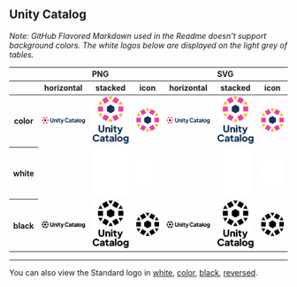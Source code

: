 ## Unity Catalog

*Note: GitHub Flavored Markdown used in the Readme doesn't support background colors. The white logos below are displayed on the light grey of tables.*

<table class="logos-table">
	<thead>
		<tr>
			<th></th>
			<th colspan="3">PNG</th>
			<th colspan="3">SVG</th>
		</tr>
		<tr>
			<th></th>
			<th>horizontal</th>
			<th>stacked</th>
			<th>icon</th>
			<th>horizontal</th>
			<th>stacked</th>
			<th>icon</th>
		</tr>
	</thead>	
    <tbody>
		<tr>
			<th>color</th>
			<td><a href="horizontal/color/PNG/uc_horizontal_color.png" download><img src="horizontal/color/PNG/uc_horizontal_color.png" width="200"></a></td>
			<td><a href="stacked/color/PNG/uc_stacked_color.png" download><img src="stacked/color/PNG/uc_stacked_color.png" width="200"></a></td>
			<td><a href="icon/color/PNG/uc_icon_color.png" download><img src="icon/color/PNG/uc_icon_color.png" width="200"></a></td>
			<td><a href="horizontal/color/SVG/uc_horizontal_color.svg" download><img src="horizontal/color/SVG/uc_horizontal_color.svg" width="200"></a></td>
			<td><a href="stacked/color/SVG/uc_stacked_color.svg" download><img src="stacked/color/SVG/uc_stacked_color.svg" width="200"></a></td>
			<td><a href="icon/color/SVG/uc_icon_color.svg" download><img src="icon/color/SVG/uc_icon_color.svg" width="200"></a></td>
		</tr>
		<tr>
			<th>white</th>
			<td><a href="horizontal/white/PNG/uc_horizontal_white.png" download><img src="horizontal/white/PNG/uc_horizontal_white.png" width="200"></a></td>
			<td><a href="stacked/white/PNG/uc_stacked_white.png" download><img src="stacked/white/PNG/uc_stacked_white.png" width="200"></a></td>
			<td><a href="icon/white/PNG/uc_icon_white.png" download><img src="icon/white/PNG/uc_icon_white.png" width="200"></a></td>
			<td><a href="horizontal/white/SVG/uc_horizontal_white.svg" download><img src="horizontal/white/SVG/uc_horizontal_white.svg" width="200"></a></td>
			<td><a href="stacked/white/SVG/uc_stacked_white.svg" download><img src="stacked/white/SVG/uc_stacked_white.svg" width="200"></a></td>
			<td><a href="icon/white/SVG/uc_icon_white.svg" download><img src="icon/white/SVG/uc_icon_white.svg" width="200"></a></td>
		</tr>
		<tr>
			<th>black</th>
			<td><a href="horizontal/black/PNG/uc_horizontal_black.png" download><img src="horizontal/black/PNG/uc_horizontal_black.png" width="200"></a></td>
			<td><a href="stacked/black/PNG/uc_stacked_black.png" download><img src="stacked/black/PNG/uc_stacked_black.png" width="200"></a></td>
			<td><a href="icon/black/PNG/uc_icon_black.png" download><img src="icon/black/PNG/uc_icon_black.png" width="200"></a></td>
			<td><a href="horizontal/black/SVG/uc_horizontal_black.svg" download><img src="horizontal/black/SVG/uc_horizontal_black.svg" width="200"></a></td>
			<td><a href="stacked/black/SVG/uc_stacked_black.svg" download><img src="stacked/black/SVG/uc_stacked_black.svg" width="200"></a></td>
			<td><a href="icon/black/SVG/uc_icon_blacksvg" download><img src="icon/black/SVG/uc_icon_black.svg" width="200"></a></td>
		</tr>
	</tbody>	
</table>

<hr>

You can also view the Standard logo in [white](standard/white), [color](standard/color), [black](standard/black), [reversed](standard/reversed).

